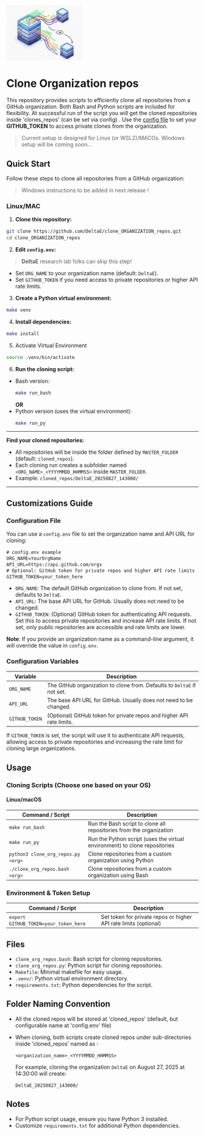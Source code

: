 <img src="docs/static/org_gitrepo_cloner_logo_202508.png" alt="Cloner Logo" width="200"/>


 # Clone Organization repos

This repository provides scripts to efficiently clone all repositories from a GitHub organization. Both Bash and Python scripts are included for flexibility. At successful run of the script you will get the cloned repositories inside 'clones_repos' (can be set via config) . Use the [config file](https://github.com/DeltaE/clone_ORGANIZATION_repos/blob/main/config.env) to set your __GITHUB_TOKEN__ to access private clones from the organization.

> Current setup is designed for Linux (or WSL2)/MACOs. Windows setup will be coming soon...

## Quick Start

Follow these steps to clone all repositories from a GitHub organization:

> Windows instructions to be added in next release !

### Linux/MAC
1. **Clone this repository:**
  ```bash
  git clone https://github.com/DeltaE/clone_ORGANIZATION_repos.git
  cd clone_ORGANIZATION_repos
  ```

2. **Edit `config.env`:**
  > __DeltaE__ research lab folks can skip this step!
  - Set `ORG_NAME` to your organization name (default: `DeltaE`).
  - Set `GITHUB_TOKEN` if you need access to private repositories or higher API rate limits.

3. **Create a Python virtual environment:**
  ```bash
  make venv
  ```

4. **Install dependencies:**
  ```bash
  make install
  ```

5. Activate Virtual Environment
  ```bash
  source .venv/bin/activate
  ```

6. **Run the cloning script:**
  - Bash version:
    ```bash
    make run_bash
    ```
    __OR__
  - Python version (uses the virtual environment):
    ```bash
    make run_py
    ```

---

**Find your cloned repositories:**
  - All repositories will be inside the folder defined by `MASTER_FOLDER` (default: `cloned_repos`).
  - Each cloning run creates a subfolder named `<ORG_NAME>_<YYYYMMDD_HHMMSS>` inside `MASTER_FOLDER`.
  - Example: `cloned_repos/DeltaE_20250827_143000/`

---
## Customizations Guide

### Configuration File

You can use a `config.env` file to set the organization name and API URL for cloning:

```env
# config.env example
ORG_NAME=YourOrgName
API_URL=https://api.github.com/orgs
# Optional: GitHub token for private repos and higher API rate limits
GITHUB_TOKEN=your_token_here
```


- `ORG_NAME`: The default GitHub organization to clone from. If not set, defaults to `DeltaE`.
- `API_URL`: The base API URL for GitHub. Usually does not need to be changed.
- `GITHUB_TOKEN`: (Optional) GitHub token for authenticating API requests. Set this to access private repositories and increase API rate limits. If not set, only public repositories are accessible and rate limits are lower.

__Note__: If you provide an organization name as a command-line argument, it will override the value in `config.env`.

### Configuration Variables

| Variable         | Description                                                                 |
|------------------|-----------------------------------------------------------------------------|
| `ORG_NAME`       | The GitHub organization to clone from. Defaults to `DeltaE` if not set.     |
| `API_URL`        | The base API URL for GitHub. Usually does not need to be changed.           |
| `GITHUB_TOKEN`   | (Optional) GitHub token for private repos and higher API rate limits.       |

If `GITHUB_TOKEN` is set, the script will use it to authenticate API requests, allowing access to private repositories and increasing the rate limit for cloning large organizations.





## Usage


### Cloning Scripts (Choose one based on your OS)

#### Linux/macOS
| Command / Script                          | Description                                                                 |
|-------------------------------------------|-----------------------------------------------------------------------------|
| `make run_bash`                          | Run the Bash script to clone all repositories from the organization         |
| `make run_py`                            | Run the Python script (uses the virtual environment) to clone repositories  |
| `python3 clone_org_repos.py <org>`        | Clone repositories from a custom organization using Python                  |
| `./clone_org_repos.bash <org>`           | Clone repositories from a custom organization using Bash                    |



### Environment & Token Setup
| Command / Script                          | Description                                                                 |
|-------------------------------------------|-----------------------------------------------------------------------------|
| `export GITHUB_TOKEN=your_token_here`     | Set token for private repos or higher API rate limits (optional)            |


## Files

- `clone_org_repos.bash`: Bash script for cloning repositories.
- `clone_org_repos.py`: Python script for cloning repositories.
- `Makefile`: Minimal makefile for easy usage.
- `.venv/`: Python virtual environment directory.
- `requirements.txt`: Python dependencies for the script.


## Folder Naming Convention
- All the cloned repos will be stored at 'cloned_repos' (default, but configurable name at 'config.env' file)

- When cloning, both scripts create cloned repos under sub-directories inside 'cloned_repos' named as :

  ```
  <organization_name>_<YYYYMMDD_HHMMSS>
  ```

  For example, cloning the organization `DeltaE` on August 27, 2025 at 14:30:00 will create:

  ```
  DeltaE_20250827_143000/
  ```

## Notes

- For Python script usage, ensure you have Python 3 installed.
- Customize `requirements.txt` for additional Python dependencies.
